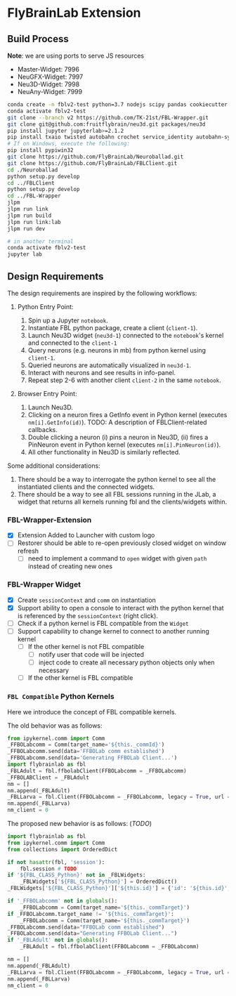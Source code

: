 # FlyBrainLab Extension

## Build Process
**Note**: we are using ports to serve JS resources
- Master-Widget: 7996
- NeuGFX-Widget: 7997
- Neu3D-Widget: 7998
- NeuAny-Widget: 7999

```bash
conda create -n fblv2-test python=3.7 nodejs scipy pandas cookiecutter git yarn -c conda-forge -y
conda activate fblv2-test
git clone --branch v2 https://github.com/TK-21st/FBL-Wrapper.git
git clone git@github.com:fruitflybrain/neu3d.git packages/neu3d
pip install jupyter jupyterlab>=2.1.2
pip install txaio twisted autobahn crochet service_identity autobahn-sync matplotlib h5py seaborn fastcluster networkx jupyter
# If on Windows, execute the following:
pip install pypiwin32
git clone https://github.com/FlyBrainLab/Neuroballad.git
git clone https://github.com/FlyBrainLab/FBLClient.git
cd ./Neuroballad
python setup.py develop
cd ../FBLClient
python setup.py develop
cd ../FBL-Wrapper
jlpm
jlpm run link
jlpm run build
jlpm run link:lab
jlpm run dev

# in another terminal
conda activate fblv2-test
jupyter lab
```

## Design Requirements
The design requirements are inspired by the following workflows:

1. Python Entry Point:
    1. Spin up a Jupyter `notebook`.
    2. Instantiate FBL python package, create a client (`client-1`).
    3. Launch Neu3D widget (`neu3d-1`) connected to the `notebook`'s kernel and connected to the `client-1`
    4. Query neurons (e.g. neurons in mb) from python kernel using `client-1`.
    5. Queried neurons are automatically visualized in `neu3d-1`.
    6. Interact with neurons and see results in info-panel.
    7. Repeat step 2-6 with another client `client-2` in the same `notebook`.

2. Browser Entry Point:
    1. Launch Neu3D.
    2. Clicking on a neuron fires a GetInfo event in Python kernel (executes `nm[i].GetInfo(id)`). TODO: A description of FBLClient-related callbacks.
    3. Double clicking a neuron (i) pins a neuron in Neu3D, (ii) fires a PinNeuron event in Python kernel (executes `nm[i].PinNeuron(id)`).
    4. All other functionality in Neu3D is similarly reflected.

Some additional considerations:
1. There should be a way to interrogate the python kernel to see all the instantiated clients and the connected widgets.
2. There should be a way to see all FBL sessions running in the JLab, a widget that returns all kernels running fbl and the clients/widgets within.

### FBL-Wrapper-Extension
- [x] Extension Added to Launcher with custom logo
- [ ] Restorer should be able to re-open previously closed widget on window refresh
    - [ ] need to implement a command to `open` widget with given `path` instead of creating new ones

### FBL-Wrapper Widget
- [x] Create `sessionContext` and `comm` on instantiation
- [x] Support ability to open a console to interact with the python kernel that is referenced by the `sessionContext` (right click).
- [ ] Check if a python kernel is FBL compatible from the `Widget`
- [ ] Support capability to change kernel to connect to another running kernel
    - [ ] If the other kernel is not FBL compatible
        - [ ] notify user that code will be injected 
        - [ ] inject code to create all necessary python objects only when necessary
    - [ ] If the other kernel is FBL compatible

### `FBL Compatible` Python Kernels
Here we introduce the concept of FBL compatible kernels.

The old behavior was as follows:
```python
from ipykernel.comm import Comm
_FFBOLabcomm = Comm(target_name='${this._commId}')
_FFBOLabcomm.send(data='FFBOLab comm established')
_FFBOLabcomm.send(data='Generating FFBOLab Client...')
import flybrainlab as fbl
_FBLAdult = fbl.ffbolabClient(FFBOLabcomm = _FFBOLabcomm)
_FFBOLABClient = _FBLAdult
nm = []
nm.append(_FBLAdult)
_FBLLarva = fbl.Client(FFBOLabcomm = _FFBOLabcomm, legacy = True, url = u'wss://neuronlp.fruitflybrain.org:9020/ws')
nm.append(_FBLLarva)
nm_client = 0
```

The proposed new behavior is as follows: (_TODO_)
```python
import flybrainlab as fbl
from ipykernel.comm import Comm
from collections import OrderedDict

if not hasattr(fbl, 'session'):
    fbl.session # TODO
if '${FBL_CLASS_Python}' not in _FBLWidgets:
    _FBLWidgets['${FBL_CLASS_Python}'] = OrderedDict()
_FBLWidgets['${FBL_CLASS_Python}']['${this.id}'] = {'id': '${this.id}', 'comm':_FFBOLabcomm}

if '_FFBOLabcomm' not in globals():
    _FFBOLabcomm = Comm(target_name='${this._commTarget}')
if _FFBOLabcomm.target_name != '${this._commTarget}':
    _FFBOLabcomm = Comm(target_name='${this._commTarget}')
_FFBOLabcomm.send(data="FFBOLab comm established")
_FFBOLabcomm.send(data="Generating FFBOLab Client...")
if '_FBLAdult' not in globals():
    _FBLAdult = fbl.ffbolabClient(FFBOLabcomm = _FFBOLabcomm)

nm = []
nm.append(_FBLAdult)
_FBLLarva = fbl.Client(FFBOLabcomm = _FFBOLabcomm, legacy = True, url = u'wss://neuronlp.fruitflybrain.org:9020/ws')
nm.append(_FBLLarva)
nm_client = 0
```
